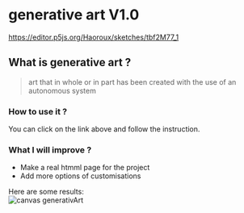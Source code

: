 # generative art V1.0
https://editor.p5js.org/Haoroux/sketches/tbf2M77_1
## What is generative art ?
>art that in whole or in part has been created with the use of an autonomous system
### How to use it ?
You can click on the link above and follow the instruction.

### What I will improve ?
- Make a real htmml page for the project
- Add more options of customisations


Here are some results:  
![canvas generativArt](https://github.com/Haoroux/generatif-art/assets/52127278/44245b22-ff54-4b1d-abbf-c70482321cf8)  
